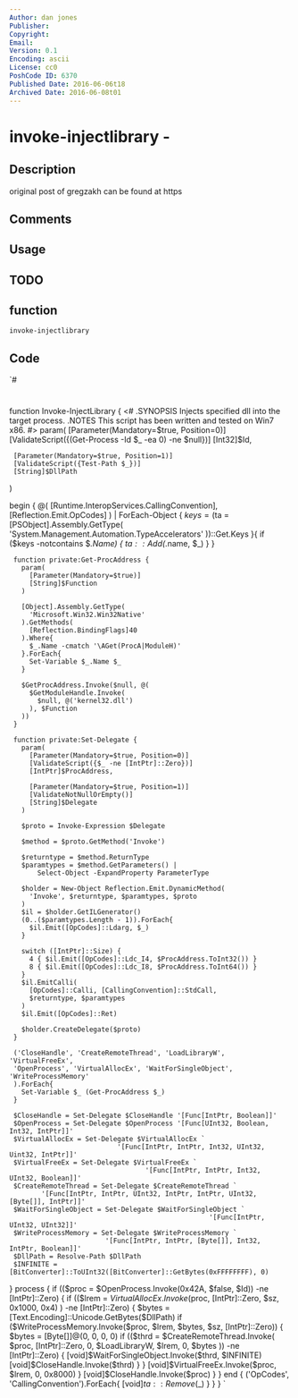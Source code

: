 ```yaml
---
Author: dan jones
Publisher: 
Copyright: 
Email: 
Version: 0.1
Encoding: ascii
License: cc0
PoshCode ID: 6370
Published Date: 2016-06-06t18
Archived Date: 2016-06-08t01
---
```


# invoke-injectlibrary - 

## Description

original post of gregzakh can be found at https

## Comments



## Usage



## TODO



## function

`invoke-injectlibrary`

## Code

`#
 #
 function Invoke-InjectLibrary {
   <#
     .SYNOPSIS
         Injects specified dll into the target process.
     .NOTES
         This script has been written and tested on Win7 x86.
   #>
   param(
     [Parameter(Mandatory=$true, Position=0)]
     [ValidateScript({(Get-Process -Id $_ -ea 0) -ne $null})]
     [Int32]$Id,
     
     [Parameter(Mandatory=$true, Position=1)]
     [ValidateScript({Test-Path $_})]
     [String]$DllPath
   )
   
   begin {
     @(
       [Runtime.InteropServices.CallingConvention],
       [Reflection.Emit.OpCodes]
     ) | ForEach-Object {
       $keys = ($ta = [PSObject].Assembly.GetType(
         'System.Management.Automation.TypeAccelerators'
       ))::Get.Keys
     }{
       if ($keys -notcontains $_.Name) {
         $ta::Add($_.name, $_)
       }
     }
     
     function private:Get-ProcAddress {
       param(
         [Parameter(Mandatory=$true)]
         [String]$Function
       )
       
       [Object].Assembly.GetType(
         'Microsoft.Win32.Win32Native'
       ).GetMethods(
         [Reflection.BindingFlags]40
       ).Where{
         $_.Name -cmatch '\AGet(ProcA|ModuleH)'
       }.ForEach{
         Set-Variable $_.Name $_
       }
       
       $GetProcAddress.Invoke($null, @(
         $GetModuleHandle.Invoke(
           $null, @('kernel32.dll')
         ), $Function
       ))
     }
     
     function private:Set-Delegate {
       param(
         [Parameter(Mandatory=$true, Position=0)]
         [ValidateScript({$_ -ne [IntPtr]::Zero})]
         [IntPtr]$ProcAddress,
         
         [Parameter(Mandatory=$true, Position=1)]
         [ValidateNotNullOrEmpty()]
         [String]$Delegate
       )
       
       $proto = Invoke-Expression $Delegate
       
       $method = $proto.GetMethod('Invoke')
       
       $returntype = $method.ReturnType
       $paramtypes = $method.GetParameters() |
           Select-Object -ExpandProperty ParameterType
       
       $holder = New-Object Reflection.Emit.DynamicMethod(
         'Invoke', $returntype, $paramtypes, $proto
       )
       $il = $holder.GetILGenerator()
       (0..($paramtypes.Length - 1)).ForEach{
         $il.Emit([OpCodes]::Ldarg, $_)
       }
       
       switch ([IntPtr]::Size) {
         4 { $il.Emit([OpCodes]::Ldc_I4, $ProcAddress.ToInt32()) }
         8 { $il.Emit([OpCodes]::Ldc_I8, $ProcAddress.ToInt64()) }
       }
       $il.EmitCalli(
         [OpCodes]::Calli, [CallingConvention]::StdCall,
         $returntype, $paramtypes
       )
       $il.Emit([OpCodes]::Ret)
       
       $holder.CreateDelegate($proto)
     }
     
     ('CloseHandle', 'CreateRemoteThread', 'LoadLibraryW', 'VirtualFreeEx',
     'OpenProcess', 'VirtualAllocEx', 'WaitForSingleObject', 'WriteProcessMemory'
     ).ForEach{
       Set-Variable $_ (Get-ProcAddress $_)
     }
     
     $CloseHandle = Set-Delegate $CloseHandle '[Func[IntPtr, Boolean]]'
     $OpenProcess = Set-Delegate $OpenProcess '[Func[UInt32, Boolean, Int32, IntPtr]]'
     $VirtualAllocEx = Set-Delegate $VirtualAllocEx `
                               '[Func[IntPtr, IntPtr, Int32, UInt32, Uint32, IntPtr]]'
     $VirtualFreeEx = Set-Delegate $VirtualFreeEx `
                                      '[Func[IntPtr, IntPtr, Int32, UInt32, Boolean]]'
     $CreateRemoteThread = Set-Delegate $CreateRemoteThread `
            '[Func[IntPtr, IntPtr, UInt32, IntPtr, IntPtr, UInt32, [Byte[]], IntPtr]]'
     $WaitForSingleObject = Set-Delegate $WaitForSingleObject `
                                                      '[Func[IntPtr, UInt32, UInt32]]'
     $WriteProcessMemory = Set-Delegate $WriteProcessMemory `
                            '[Func[IntPtr, IntPtr, [Byte[]], Int32, IntPtr, Boolean]]'
     $DllPath = Resolve-Path $DllPath
     $INFINITE = [BitConverter]::ToUInt32([BitConverter]::GetBytes(0xFFFFFFFF), 0)
   }
   process {
     if (($proc = $OpenProcess.Invoke(0x42A, $false, $Id)) -ne [IntPtr]::Zero) {
       if (($lrem = $VirtualAllocEx.Invoke($proc, [IntPtr]::Zero, $sz, 0x1000, 0x4)
       ) -ne [IntPtr]::Zero) {
         $bytes = [Text.Encoding]::Unicode.GetBytes($DllPath)
         if ($WriteProcessMemory.Invoke($proc, $lrem, $bytes, $sz, [IntPtr]::Zero)) {
           $bytes = [Byte[]]@(0, 0, 0, 0)
           if (($thrd = $CreateRemoteThread.Invoke(
             $proc, [IntPtr]::Zero, 0, $LoadLibraryW, $lrem, 0, $bytes
           )) -ne [IntPtr]::Zero) {
             [void]$WaitForSingleObject.Invoke($thrd, $INFINITE)
             [void]$CloseHandle.Invoke($thrd)
           }
         }
         [void]$VirtualFreeEx.Invoke($proc, $lrem, 0, 0x8000)
       }
       [void]$CloseHandle.Invoke($proc)
     }
   }
   end {
     ('OpCodes', 'CallingConvention').ForEach{
       [void]$ta::Remove($_)
     }
   }
 }
`

